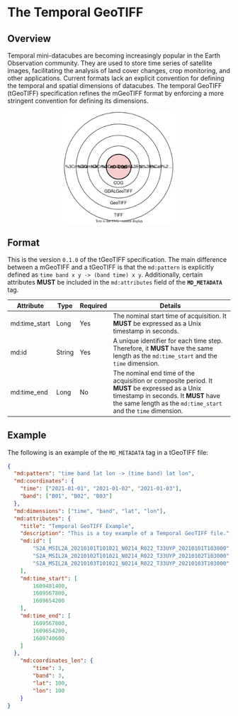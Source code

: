 # The Temporal GeoTIFF

## Overview

Temporal mini-datacubes are becoming increasingly popular in the Earth Observation community. They are used to store time series of satellite images, facilitating the analysis of land cover changes, crop monitoring, and other applications. Current formats lack an explicit convention for defining the temporal and spatial dimensions of datacubes. The temporal GeoTIFF (tGeoTIFF) specification refines the mGeoTIFF format by enforcing a more stringent convention for defining its dimensions.

<figure style="display: flex; flex-direction: column; align-items: center">
  <img src="../../public/content-gdal-ndim.svg" alt="Band GIF" style="width: 60%">
</figure>


## Format

This is the version `0.1.0` of the tGeoTIFF specification. The main difference between a mGeoTIFF and a tGeoTIFF is that the `md:pattern` is explicitly defined as `time band x y -> (band time) x y`. Additionally, certain attributes **MUST** be included in the `md:attributes` field of the **`MD_METADATA`** tag.

| Attribute | Type | Required | Details |
|---|---|---|---|
| md:time_start | Long | Yes | The nominal start time of acquisition. It **MUST** be expressed as a Unix timestamp in seconds. |
| md:id | String | Yes | A unique identifier for each time step. Therefore, it **MUST** have the same length as the `md:time_start` and the `time` dimension. |
| md:time_end | Long | No | The nominal end time of the acquisition or composite period. It **MUST** be expressed as a Unix timestamp in seconds. It **MUST** have the same length as the `md:time_start` and the `time` dimension. |

## Example

The following is an example of the `MD_METADATA` tag in a tGeoTIFF file:

```json
{
  "md:pattern": "time band lat lon -> (time band) lat lon",
  "md:coordinates": {
    "time": ["2021-01-01", "2021-01-02", "2021-01-03"],
    "band": ["B01", "B02", "B03"]
  },
  "md:dimensions": ["time", "band", "lat", "lon"],
  "md:attributes": {
    "title": "Temporal GeoTIFF Example",
    "description": "This is a toy example of a Temporal GeoTIFF file.",
    "md:id": [
        "S2A_MSIL2A_20210101T101021_N0214_R022_T33UYP_20210101T103000",
        "S2A_MSIL2A_20210102T101021_N0214_R022_T33UYP_20210102T103000",
        "S2A_MSIL2A_20210103T101021_N0214_R022_T33UYP_20210103T103000"
    ],
    "md:time_start": [
        1609481400,
        1609567800,
        1609654200
    ],
    "md:time_end": [
        1609567800,
        1609654200,
        1609740600
    ]
  },
    "md:coordinates_len": {
        "time": 3,
        "band": 3,
        "lat": 100,
        "lon": 100
    }
}
```
